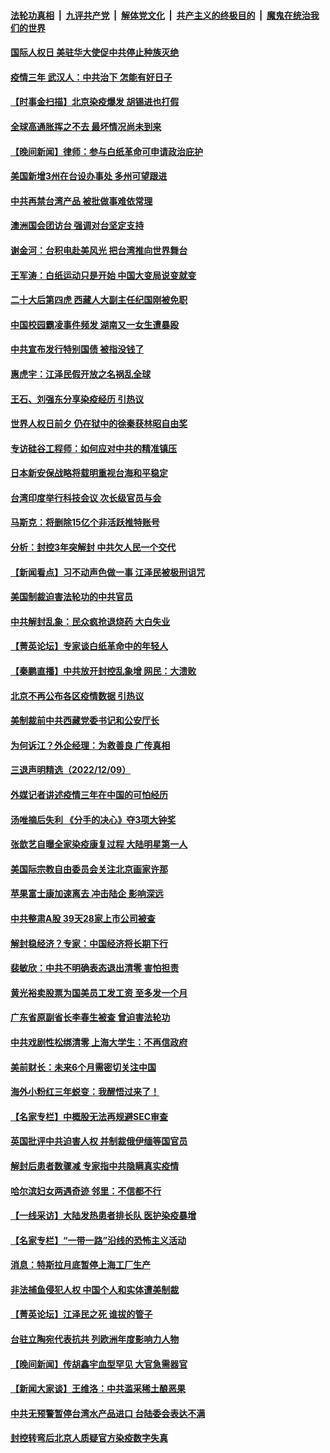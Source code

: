 ####  [法轮功真相](../../../../basic/blob/master/README.md?t=12110402) &nbsp;|&nbsp; [九评共产党](../../../../9ping.md/blob/master/README.md?t=12110402) &nbsp;|&nbsp; [解体党文化](../../../../jtdwh.md/blob/master/README.md?t=12110402)  &nbsp;|&nbsp; [共产主义的终极目的](../../../../gczydzjmd.md/blob/master/README.md?t=12110402) &nbsp;|&nbsp; [魔鬼在统治我们的世界](../../../../mgztzwmdsj.md/blob/master/README.md?t=12110402) 

#### [国际人权日 美驻华大使促中共停止种族灭绝](../pages/nsc413/n13882332.md?t=12110402) 

#### [疫情三年 武汉人：中共治下 怎能有好日子](../pages/nsc413/n13881957.md?t=12110402) 

#### [【时事金扫描】北京染疫爆发 胡锡进也打假](../pages/nsc413/n13882268.md?t=12110402) 


#### [全球高通胀挥之不去 最坏情况尚未到来](../pages/nsc413/n13882292.md?t=12110402) 



#### [【晚间新闻】律师：参与白纸革命可申请政治庇护](../pages/nsc413/n13882286.md?t=12110402) 

#### [美国新增3州在台设办事处 多州可望跟进](../pages/nsc413/n13882272.md?t=12110402) 

#### [中共再禁台湾产品 被批做事难依常理](../pages/nsc413/n13882199.md?t=12110402) 

#### [澳洲国会团访台 强调对台坚定支持](../pages/nsc413/n13882259.md?t=12110402) 

#### [谢金河：台积电赴美风光 把台湾推向世界舞台](../pages/nsc413/n13882068.md?t=12110402) 

#### [王军涛：白纸运动只是开始 中国大变局说变就变](../pages/nsc413/n13882183.md?t=12110402) 

#### [二十大后第四虎 西藏人大副主任纪国刚被免职](../pages/nsc413/n13882174.md?t=12110402) 

#### [中国校园霸凌事件频发 湖南又一女生遭暴殴](../pages/nsc413/n13882168.md?t=12110402) 

#### [中共宣布发行特别国债 被指没钱了](../pages/nsc413/n13882117.md?t=12110402) 

#### [惠虎宇：江泽民假开放之名祸乱全球](../pages/nsc413/n13882119.md?t=12110402) 

#### [王石、刘强东分享染疫经历 引热议](../pages/nsc413/n13882120.md?t=12110402) 

#### [世界人权日前夕 仍在狱中的徐秦获林昭自由奖](../pages/nsc413/n13881950.md?t=12110402) 

#### [专访硅谷工程师：如何应对中共的精准镇压](../pages/nsc413/n13882021.md?t=12110402) 

#### [日本新安保战略将载明重视台海和平稳定](../pages/nsc413/n13882057.md?t=12110402) 

#### [台湾印度举行科技会议 次长级官员与会](../pages/nsc413/n13881945.md?t=12110402) 

#### [马斯克：将删除15亿个非活跃推特账号](../pages/nsc413/n13882046.md?t=12110402) 

#### [分析：封控3年突解封 中共欠人民一个交代](../pages/nsc413/n13881967.md?t=12110402) 

#### [【新闻看点】习不动声色做一事 江泽民被极刑诅咒](../pages/nsc413/n13881826.md?t=12110402) 

#### [美国制裁迫害法轮功的中共官员](../pages/nsc413/n13881833.md?t=12110402) 

#### [中共解封乱象：民众疯抢退烧药 大白失业](../pages/nsc413/n13881886.md?t=12110402) 

#### [【菁英论坛】专家谈白纸革命中的年轻人](../pages/nsc413/n13881823.md?t=12110402) 

#### [【秦鹏直播】中共放开封控乱象增 网民：大溃败](../pages/nsc413/n13881911.md?t=12110402) 

#### [北京不再公布各区疫情数据 引热议](../pages/nsc413/n13881948.md?t=12110402) 

#### [美制裁前中共西藏党委书记和公安厅长](../pages/nsc413/n13881924.md?t=12110402) 

#### [为何诉江？外企经理：为救善良 广传真相](../pages/nsc413/n13877630.md?t=12110402) 

#### [三退声明精选（2022/12/09）](../pages/nsc413/n13881912.md?t=12110402) 

#### [外媒记者讲述疫情三年在中国的可怕经历](../pages/nsc413/n13881853.md?t=12110402) 

#### [汤唯摘后失利 《分手的决心》夺3项大钟奖](../pages/nsc413/n13881832.md?t=12110402) 

#### [张歆艺自曝全家染疫康复过程 大陆明星第一人](../pages/nsc413/n13881800.md?t=12110402) 

#### [美国际宗教自由委员会关注北京画家许那](../pages/nsc413/n13881819.md?t=12110402) 

#### [苹果富士康加速离去 冲击陆企 影响深远](../pages/nsc413/n13881834.md?t=12110402) 

#### [中共整肃A股 39天28家上市公司被查](../pages/nsc413/n13881788.md?t=12110402) 

#### [解封稳经济？专家：中国经济将长期下行](../pages/nsc413/n13881381.md?t=12110402) 

#### [裴敏欣：中共不明确表态退出清零 害怕担责](../pages/nsc413/n13881827.md?t=12110402) 

#### [黄光裕卖股票为国美员工发工资 至多发一个月](../pages/nsc413/n13881815.md?t=12110402) 

#### [广东省原副省长李春生被查 曾迫害法轮功](../pages/nsc413/n13881824.md?t=12110402) 

#### [中共戏剧性松绑清零 上海大学生：不再信政府](../pages/nsc413/n13880836.md?t=12110402) 

#### [美前财长：未来6个月需密切关注中国](../pages/nsc413/n13881798.md?t=12110402) 

#### [海外小粉红三年蜕变：我醒悟过来了！](../pages/nsc413/n13881756.md?t=12110402) 

#### [【名家专栏】中概股无法再规避SEC审查](../pages/nsc413/n13881659.md?t=12110402) 

#### [英国批评中共迫害人权 并制裁俄伊缅等国官员](../pages/nsc413/n13881775.md?t=12110402) 

#### [解封后患者数骤减 专家指中共隐瞒真实疫情](../pages/nsc413/n13881768.md?t=12110402) 

#### [哈尔滨妇女两遇奇迹 邻里：不信都不行](../pages/nsc413/n13878017.md?t=12110402) 

#### [【一线采访】大陆发热患者排长队 医护染疫暴增](../pages/nsc413/n13881640.md?t=12110402) 

#### [【名家专栏】“一带一路”沿线的恐怖主义活动](../pages/nsc413/n13881670.md?t=12110402) 

#### [消息：特斯拉月底暂停上海工厂生产](../pages/nsc413/n13881710.md?t=12110402) 

#### [非法捕鱼侵犯人权 中国个人和实体遭美制裁](../pages/nsc413/n13881750.md?t=12110402) 

#### [【菁英论坛】江泽民之死 谁拔的管子](../pages/nsc413/n13881706.md?t=12110402) 

#### [台驻立陶宛代表抗共 列欧洲年度影响力人物](../pages/nsc413/n13881585.md?t=12110402) 

#### [【晚间新闻】传胡鑫宇血型罕见 大官急需器官](../pages/nsc413/n13881335.md?t=12110402) 

#### [【新闻大家谈】王维洛：中共滥采稀土酿恶果](../pages/nsc413/n13881638.md?t=12110402) 

#### [中共无预警暂停台湾水产品进口 台陆委会表达不满](../pages/nsc413/n13881592.md?t=12110402) 

#### [封控转弯后北京人质疑官方染疫数字失真](../pages/nsc413/n13881600.md?t=12110402) 

